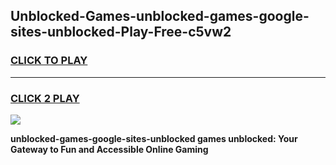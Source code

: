
## Unblocked-Games-unblocked-games-google-sites-unblocked-Play-Free-c5vw2
<h3>
<a href="https://premium76.site?title=unblocked-games-google-sites-unblocked&ref=18A1">CLICK TO PLAY</a></h3>
<hr>

<h3>
<a href="https://premium76.site?title=unblocked-games-google-sites-unblocked&ref=18A1">CLICK 2 PLAY</a>
  
</h3>

<a href="https://premium76.site?title=unblocked-games-google-sites-unblocked&ref=18A1"><img src="https://clearcache.store/games.png"></a>


**unblocked-games-google-sites-unblocked games unblocked: Your Gateway to Fun and Accessible Online Gaming**
